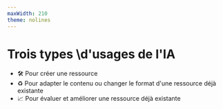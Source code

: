 ```yaml
---
maxWidth: 210
theme: nolines
---
```


# Trois types \\d'usages de l'IA

- 🛠️  Pour créer une ressource
- ♻️ Pour adapter le contenu ou changer le format d'une ressource déjà existante
- 📈 Pour évaluer et améliorer une ressource déjà existante